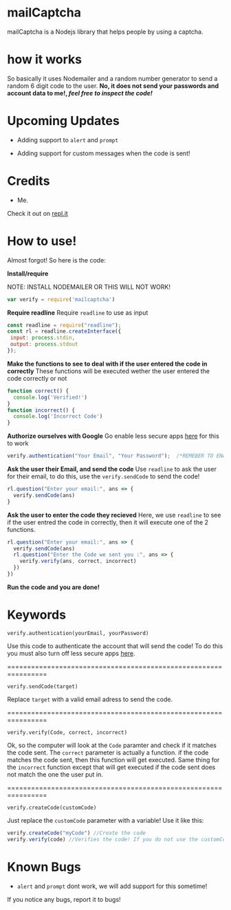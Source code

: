 # mailCaptcha
mailCaptcha is a Nodejs library that helps people by using a captcha.

# how it works
So basically it uses Nodemailer and a random number generator to send a random 6 digit code to the user. **No, it does not send your passwords and account data to me!, *feel free to inspect the code!***

# Upcoming Updates
- Adding support to `alert` and `prompt`

- Adding support for custom messages when the code is sent!
# Credits
- Me.

Check it out on [repl.it](https://repl.it/@Squirrel777/Captcha#index.js)


# How to use!
Almost forgot! So here is the code:

**Install/require**

NOTE: INSTALL NODEMAILER OR THIS WILL NOT WORK!
```js
var verify = require('mailcaptcha') 
```
**Require readline**
Require `readline` to use as input
 ```js
 const readline = require("readline");
const rl = readline.createInterface({
  input: process.stdin,
  output: process.stdout
});
```
**Make the functions to see to deal with if the user entered the code in correctly**
These functions will be executed wether the user entered the code correctly or not
```js
function correct() {
  console.log('Verified!')
}
function incorrect() {
  console.log('Incorrect Code')
}
```
**Authorize ourselves with Google**
Go enable less secure apps [here](https://myaccount.google.com/u/1/lesssecureapps?pli=1&rapt=AEjHL4O5Q6vEvF1y1Mjg3JuVU_VP1TaUoGdovZpX-6vKFwhFR6FZBypztEYxFK21xAPmpoGVr2vbWwMgluP9npdP72XVpInavw) for this to work
```js
verify.authentication("Your Email", "Your Password");  /*REMEBER TO ENABLE LESS SECURE APPS*/
```
**Ask the user their Email, and send the code**
Use `readline` to ask the user for their email, to do this, use the `verify.sendCode` to send the code!
```js
rl.question("Enter your email:", ans => {
  verify.sendCode(ans)
}
```
**Ask the user to enter the code they recieved**
Here, we use `readline` to see if the user entred the code in correctly, then it will execute one of the 2 functions.
```js
rl.question("Enter your email:", ans => {
  verify.sendCode(ans)
  rl.question("Enter the Code we sent you :", ans => {
    verify.verify(ans, correct, incorrect)
  })
})
```
**Run the code and you are done!**

# Keywords
`verify.authentication(yourEmail, yourPassword)`

Use this code to authenticate the account that will send the code! To do this you must also turn off less secure apps [here](https://myaccount.google.com/u/1/lesssecureapps?pli=1&rapt=AEjHL4O5Q6vEvF1y1Mjg3JuVU_VP1TaUoGdovZpX-6vKFwhFR6FZBypztEYxFK21xAPmpoGVr2vbWwMgluP9npdP72XVpInavw).

================================================================

`verify.sendCode(target)`

Replace `target` with a valid email adress to send the code.

================================================================

`verify.verify(Code, correct, incorrect)`

Ok, so the computer will look at the `Code` paramter and check if it matches the code sent. The `correct` parameter is actually a function. if the code matches the code sent, then this function will get executed. Same thing for the `incorrect` function except that will get executed if the code sent does not match the one the user put in.


================================================================

`verify.createCode(customCode)`

Just replace the `customCode` parameter with a variable! Use it like this:
```js
verify.createCode("myCode") //Create the code
verify.verify(code) //Verifies the code! If you do not use the customCode function, it will just give you a random 6 digit code
```
# Known Bugs

- `alert` and `prompt` dont work, we will add support for this sometime! 

If you notice any bugs, report it to bugs!
